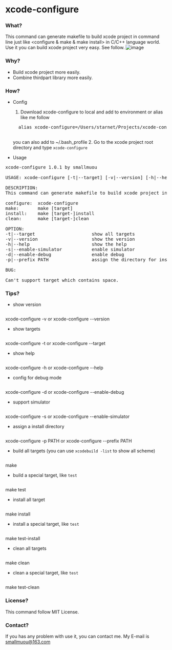 # xcode-configure

### What?
This command can generate makefile to build xcode project in command line just like <configure & make & make install> in C/C++ language world. Use it you can build xcode project very easy. See follow.
![image](https://github.com/smallmuou/xcode-configure/blob/master/xcode-configure.gif)

### Why?
* Build xcode project more easily.
* Combine thirdpart library more easily.

### How?
* Config
	1. Download xcode-configure to local and add to environment or alias like me follow 
	<pre>
	alias xcode-configure=/Users/starnet/Projects/xcode-configure/xcode-configure
	</pre>
	you can also add to ~/.bash_profile
	2. Go to the xcode project root directory and type `xcode-configure`
	
* Usage
<pre>
xcode-configure 1.0.1 by smallmuou<smallmuou@163.com>

USAGE: xcode-configure [-t|--target] [-v|--version] [-h|--help] [-s|--enable-simulator] [-d|--enable-debug] [-p|--prefix <install directory>]

DESCRIPTION:
This command can generate makefile to build xcode project in command line just like <configure && make && make install> in C/C++ language world.

configure:  xcode-configure
make:       make [target] 
install:    make [target-]install
clean:      make [target-]clean

OPTION:
-t|--target                     show all targets
-v|--version                    show the version
-h|--help                       show the help
-s|--enable-simulator           enable simulator
-d|--enable-debug               enable debug
-p|--prefix PATH                assign the directory for install(default is ./target)

BUG:

Can't support target which contains space.
</pre>

### Tips?
* show version
	<pre>
xcode-configure -v
or 
xcode-configure --version
</pre>

* show targets
	<pre>
xcode-configure -t
or 
xcode-configure --target
</pre>


* show help
	<pre>
xcode-configure -h
or 
xcode-configure --help
</pre>

* config for debug mode
	<pre>
xcode-configure -d
or
xcode-configure --enable-debug
</pre>

* support simulator
	<pre>
xcode-configure -s
or
xcode-configure --enable-simulator
</pre>

* assign a install directory
	<pre>
xcode-configure -p PATH
or
xcode-configure --prefix PATH
</pre>

* build all targets (you can use `xcodebuild -list` to show all scheme)
	<pre>
make
</pre>

* build a special target, like `test`
	<pre>
make test
</pre>

* install all target
	<pre>
make install
</pre>

* install a special target, like `test`
	<pre>
make test-install
</pre>

* clean all targets
	<pre>
make clean
</pre>

* clean a special target, like `test`
	<pre>
make test-clean
</pre>


### License?
This command follow MIT License.

### Contact?
If you has any problem with use it, you can contact me. My E-mail is smallmuou@163.com